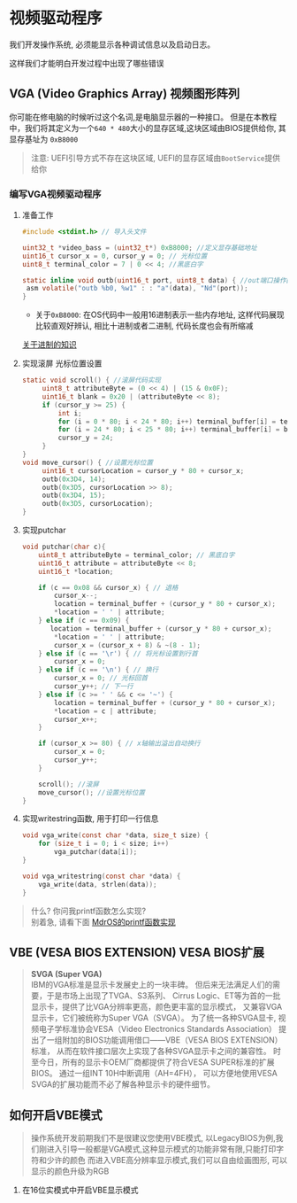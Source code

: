# 视频驱动程序

我们开发操作系统, 必须能显示各种调试信息以及启动日志。

这样我们才能明白开发过程中出现了哪些错误

## VGA (Video Graphics Array) 视频图形阵列

你可能在修电脑的时候听过这个名词,是电脑显示器的一种接口。
但是在本教程中，我们将其定义为一个`640 * 480`大小的显存区域,这块区域由BIOS提供给你,
其显存基址为 `0xB8000`

> 注意: UEFI引导方式不存在这块区域, UEFI的显存区域由`BootService`提供给你
>
### 编写VGA视频驱动程序

1. 准备工作

   ```c
   #include <stdint.h> // 导入头文件

   uint32_t *video_bass = (uint32_t*) 0xB8000; //定义显存基础地址
   uint16_t cursor_x = 0, cursor_y = 0; // 光标位置
   uint8_t terminal_color = 7 | 0 << 4; //黑底白字

   static inline void outb(uint16_t port, uint8_t data) { //out端口操作函数 (建议您放到io.h头文件中, io.h专门用于IO端口操作)
    asm volatile("outb %b0, %w1" : : "a"(data), "Nd"(port));
   }
   ```

   * 关于`0xB8000`: 在OS代码中一般用16进制表示一些内存地址, 这样代码展现比较直观好辨认, 相比十进制或者二进制, 代码长度也会有所缩减

   [关于进制的知识](/教程/番外/77_关于进制.md)

2. 实现滚屏 光标位置设置

   ```c
   static void scroll() { //滚屏代码实现
        uint8_t attributeByte = (0 << 4) | (15 & 0x0F);
        uint16_t blank = 0x20 | (attributeByte << 8);
        if (cursor_y >= 25) {
            int i;
            for (i = 0 * 80; i < 24 * 80; i++) terminal_buffer[i] = terminal_buffer[i + 80];
            for (i = 24 * 80; i < 25 * 80; i++) terminal_buffer[i] = blank;
            cursor_y = 24;
        }
   }
   void move_cursor() { //设置光标位置
        uint16_t cursorLocation = cursor_y * 80 + cursor_x;
        outb(0x3D4, 14);
        outb(0x3D5, cursorLocation >> 8);
        outb(0x3D4, 15);
        outb(0x3D5, cursorLocation);
   }
   ```

3. 实现putchar

    ```c
    void putchar(char c){
        uint8_t attributeByte = terminal_color; // 黑底白字
        uint16_t attribute = attributeByte << 8;
        uint16_t *location;

        if (c == 0x08 && cursor_x) { // 退格
            cursor_x--;
            location = terminal_buffer + (cursor_y * 80 + cursor_x);
            *location = ' ' | attribute;
        } else if (c == 0x09) {
           location = terminal_buffer + (cursor_y * 80 + cursor_x);
            *location = ' ' | attribute;
            cursor_x = (cursor_x + 8) & ~(8 - 1);
        } else if (c == '\r') { // 将光标设置到行首
            cursor_x = 0;
        } else if (c == '\n') { // 换行
            cursor_x = 0; // 光标回首
            cursor_y++; // 下一行
        } else if (c >= ' ' && c <= '~') {
            location = terminal_buffer + (cursor_y * 80 + cursor_x);
            *location = c | attribute;
            cursor_x++;
        }

        if (cursor_x >= 80) { // x轴输出溢出自动换行
            cursor_x = 0;
            cursor_y++;
        }

        scroll(); //滚屏
        move_cursor(); //设置光标位置
    }
    ```

4. 实现writestring函数, 用于打印一行信息

    ```c
    void vga_write(const char *data, size_t size) {
        for (size_t i = 0; i < size; i++)
            vga_putchar(data[i]);
    }

    void vga_writestring(const char *data) {
        vga_write(data, strlen(data));
    }
    ```

> 什么? 你问我printf函数怎么实现?\
> 别着急, 请看下面
[MdrOS的printf函数实现](/教程/示例代码/项目/mdrOS/printf.c)

## VBE (VESA BIOS EXTENSION) VESA BIOS扩展

> **SVGA (Super VGA)**\
> IBM的VGA标准是显示卡发展史上的一块丰碑。
> 但后来无法满足人们的需要，于是市场上出现了TVGA、S3系列、
> Cirrus Logic、ET等为首的一批显示卡，提供了比VGA分辨率更高，颜色更丰富的显示模式，
> 又兼容VGA显示卡，它们被统称为Super VGA（SVGA）。
为了统一各种SVGA显卡,
视频电子学标准协会VESA（Video Electronics Standards Association）
提出了一组附加的BIOS功能调用借口——VBE（VESA BIOS EXTENSION）标准，
从而在软件接口层次上实现了各种SVGA显示卡之间的兼容性。
时至今日，所有的显示卡OEM厂商都提供了符合VESA SUPER标准的扩展BIOS。
通过一组INT 10H中断调用（AH=4FH），
可以方便地使用VESA SVGA的扩展功能而不必了解各种显示卡的硬件细节。

## 如何开启VBE模式

> 操作系统开发前期我们不是很建议您使用VBE模式,
以LegacyBIOS为例,我们刚进入引导一般都是VGA模式,这种显示模式的功能非常有限,只能打印字符和少许的颜色
而进入VBE高分辨率显示模式,我们可以自由绘画图形, 可以显示的颜色升级为RGB

1. 在16位实模式中开启VBE显示模式

    ```c
    ```
